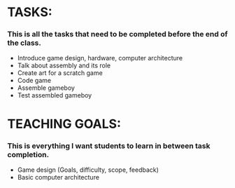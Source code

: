 # TASKS:

### This is all the tasks that need to be completed before the end of the class.

- Introduce game design, hardware, computer architecture
- Talk about assembly and its role
- Create art for a scratch game
- Code game
- Assemble gameboy
- Test assembled gameboy

# TEACHING GOALS:

### This is everything I want students to learn in between task completion.

- Game design (Goals, difficulty, scope, feedback)
- Basic computer architecture
